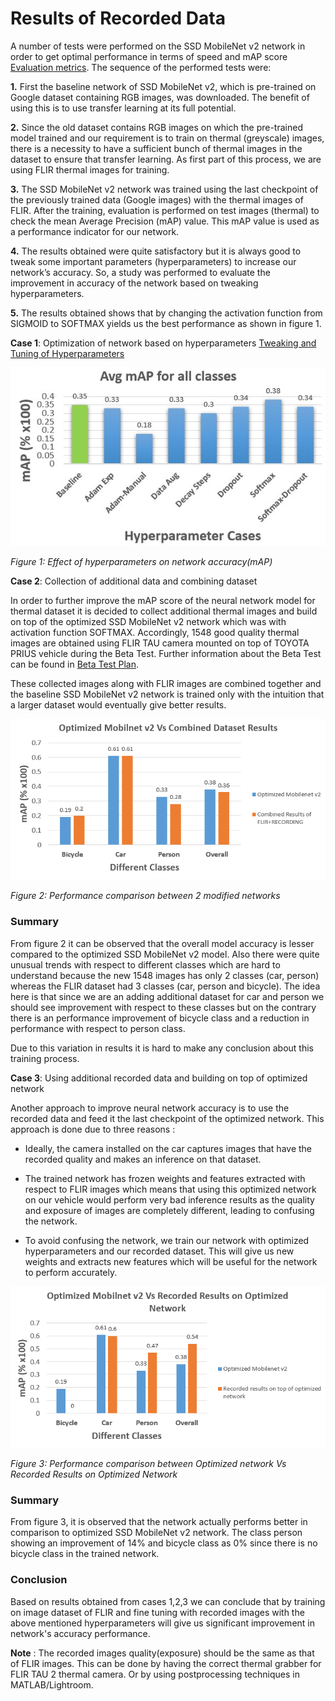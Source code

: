 # Results of Recorded Data

A number of tests were performed on the SSD MobileNet v2 network in order to get optimal performance in terms of speed and mAP score [Evaluation metrics](evaluation_metric.md). The sequence of the performed tests were:

**1.** First the baseline network of SSD MobileNet v2, which is pre-trained on Google dataset containing RGB images, was downloaded. The benefit of using this is to use transfer learning at its full potential.

**2.** Since the old dataset contains RGB images on which the pre-trained model trained and our requirement is to train on thermal (greyscale) images, there is a necessity to have a sufficient bunch of thermal images in the dataset to ensure that transfer learning. As first part of this process, we are using FLIR thermal images for training.

**3.** The SSD MobileNet v2 network was trained using the last checkpoint of the previously trained data (Google images) with the thermal images of FLIR. After the training, evaluation is performed on test images (thermal) to check the mean Average Precision (mAP) value. This mAP value is used as a performance indicator for our network.

**4.** The results obtained were quite satisfactory but it is always good to tweak some important parameters (hyperparameters) to increase our network’s accuracy. So, a study was performed to evaluate the improvement in accuracy of the network based on tweaking hyperparameters.

**5.** The results obtained shows that by changing the activation function from SIGMOID to SOFTMAX yields us the best performance as shown in figure 1.

 

**Case 1**: Optimization of network based on hyperparameters [Tweaking and Tuning of Hyperparameters](tweaking_and_tuning_hyperparameters.md)

![img](doc_images/hyperparameters.jpeg)

*Figure 1: Effect of hyperparameters on network accuracy(mAP)*

**Case 2**: Collection of additional data and combining dataset 

In order to further improve the mAP score of the neural network model for thermal dataset it is decided to collect additional thermal images and build on top of the optimized SSD MobileNet v2 network which was with activation function SOFTMAX. Accordingly, 1548 good quality thermal images are obtained using FLIR TAU camera mounted on top of TOYOTA PRIUS vehicle during the Beta Test. Further information about the Beta Test can be found in [Beta Test Plan](beta_test.md).

These collected images along with FLIR images are combined together and the baseline SSD MobileNet v2 network is trained only with the intuition that a larger dataset would eventually give better results.

![img](doc_images/combined_results.jpeg)

*Figure 2: Performance comparison between 2 modified networks*

### Summary

From figure 2 it can be observed that the overall model accuracy is lesser compared to the optimized SSD MobileNet v2 model. Also there were quite unusual trends with respect to different classes which are hard to understand because the new 1548 images has only 2 classes (car, person) whereas the FLIR dataset had 3 classes (car, person and bicycle). The idea here is that since we are an adding additional dataset for car and person we should see improvement with respect to these classes but on the contrary there is an performance improvement of bicycle class and a reduction in performance with respect to person class. 

Due to this variation in results it is hard to make any conclusion about this training process.

**Case 3**: Using additional recorded data and building on top of optimized network

Another approach to improve neural network accuracy is to use the recorded data and feed it the last checkpoint of the optimized network. This approach is done due to three reasons : 

- Ideally, the camera installed on the car captures images that have the recorded quality and makes an inference on that dataset.
- The trained network has frozen weights and features extracted with respect to FLIR images which means that using this optimized network on our vehicle would perform very bad inference results as the quality and exposure of images are completely different, leading to confusing the network.

- To avoid confusing the network, we train our network with optimized hyperparameters and our recorded dataset. This will give us new weights and extracts new features which will be useful for the network to perform accurately.



![img](doc_images/recorded_results.jpeg)

*Figure 3: Performance comparison between Optimized network Vs Recorded Results on Optimized Network*

###  Summary

From figure 3, it is observed that the network actually performs better in comparison to optimized SSD MobileNet v2 network. The class person showing an improvement of 14% and bicycle class as 0% since there is no bicycle class in the trained network.

### Conclusion

Based on results obtained from cases 1,2,3 we can conclude that by training on image dataset of FLIR and fine tuning with recorded images with the above mentioned hyperparameters will give us significant improvement in network's accuracy performance.

**Note** : The recorded images quality(exposure) should be the same as that of FLIR images. This can be done by having the correct thermal grabber for FLIR TAU 2 thermal camera. Or by using postprocessing techniques in MATLAB/Lightroom.

 

 
